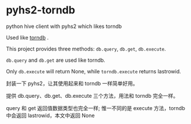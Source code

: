 # pyhs2-torndb

python hive client with pyhs2 which likes torndb


Used like [torndb](https://github.com/bdarnell/torndb) .

This project provides three methods: `db.query`, `db.get`, `db.execute`.

`db.query` and `db.get` are used like torndb.

Only `db.execute` will return None, while `torndb.execute` returns lastrowid.


封装一下 pyhs2，让其使用起来和 torndb 一样简单好用。

提供 db.query、db.get、db.execute 三个方法，用法和 torndb 完全一样。

query 和 get 返回值数据类型也完全一样; 惟一不同的是 execute 方法，torndb 中会返回 lastrowid，本文中返回 None
